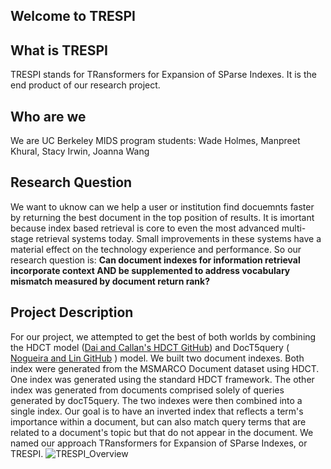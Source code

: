 ## Welcome to TRESPI 
## What is TRESPI
TRESPI stands for TRansformers for Expansion of SParse Indexes. It is the end product of our research project. 

## Who are we 
We are UC Berkeley MIDS program students: Wade Holmes, Manpreet Khural, Stacy Irwin, Joanna Wang
## Research Question
We want to uknow can we help a user or institution find docuemnts faster by returning the best document in the top position of results. It is imortant because index based retrieval is core to even the most advanced multi-stage retrieval systems today.  Small improvements in these systems have a material effect on the technology experience and performance. So our research question is: **Can document indexes for information retrieval incorporate context AND be supplemented to address vocabulary mismatch measured by document return rank?**

## Project Description 

For our project, we attempted to get the best of both worlds by combining the HDCT model ([Dai and Callan's HDCT GitHub](https://github.com/AdeDZY/DeepCT)) and DocT5query ( [Nogueira and Lin GitHub](https://github.com/castorini/docTTTTTquery) ) model. We built two document indexes. Both index were generated from the MSMARCO Document dataset using HDCT. One index was generated using the standard HDCT framework. The other index was generated from documents comprised solely of queries generated by docT5query. The two indexes were then combined into a single index. Our goal is to have an inverted index that reflects a term's importance within a document, but can also match query terms that are related to a document's topic but that do not appear in the document. We named our approach TRansformers for Expansion of SParse Indexes, or TRESPI. 
![TRESPI_Overview](https://user-images.githubusercontent.com/46507702/127749081-b392eb67-287a-4a90-9b52-039b53047205.PNG)





